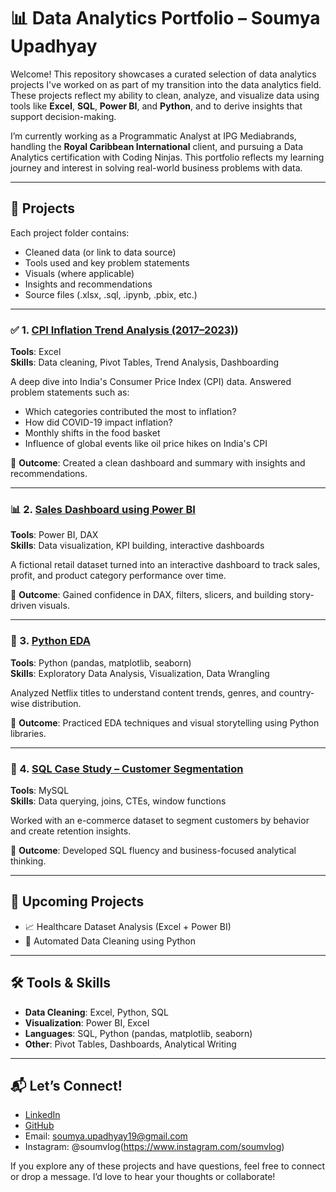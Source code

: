 # 📊 Data Analytics Portfolio – Soumya Upadhyay

Welcome! This repository showcases a curated selection of data analytics projects I've worked on as part of my transition into the data analytics field. These projects reflect my ability to clean, analyze, and visualize data using tools like **Excel**, **SQL**, **Power BI**, and **Python**, and to derive insights that support decision-making.

I’m currently working as a Programmatic Analyst at IPG Mediabrands, handling the **Royal Caribbean International** client, and pursuing a Data Analytics certification with Coding Ninjas. This portfolio reflects my learning journey and interest in solving real-world business problems with data.

---

## 📁 Projects

Each project folder contains:
- Cleaned data (or link to data source)
- Tools used and key problem statements
- Visuals (where applicable)
- Insights and recommendations
- Source files (.xlsx, .sql, .ipynb, .pbix, etc.)

---

### ✅ 1. [CPI Inflation Trend Analysis (2017–2023)](https://github.com/soumya-upadhyay/data-analytics-projects/tree/CPI-Inflation-Case-Study))

**Tools**: Excel  
**Skills**: Data cleaning, Pivot Tables, Trend Analysis, Dashboarding  

A deep dive into India's Consumer Price Index (CPI) data. Answered problem statements such as:
- Which categories contributed the most to inflation?
- How did COVID-19 impact inflation?
- Monthly shifts in the food basket
- Influence of global events like oil price hikes on India's CPI

📌 **Outcome**: Created a clean dashboard and summary with insights and recommendations.

---

### 📊 2. [Sales Dashboard using Power BI](link-coming-soon)

**Tools**: Power BI, DAX  
**Skills**: Data visualization, KPI building, interactive dashboards  

A fictional retail dataset turned into an interactive dashboard to track sales, profit, and product category performance over time.

📌 **Outcome**: Gained confidence in DAX, filters, slicers, and building story-driven visuals.

---

### 🐍 3. [Python EDA](link-coming-soon)

**Tools**: Python (pandas, matplotlib, seaborn)  
**Skills**: Exploratory Data Analysis, Visualization, Data Wrangling  

Analyzed Netflix titles to understand content trends, genres, and country-wise distribution.

📌 **Outcome**: Practiced EDA techniques and visual storytelling using Python libraries.

---

### 🧠 4. [SQL Case Study – Customer Segmentation](link-coming-soon)

**Tools**: MySQL  
**Skills**: Data querying, joins, CTEs, window functions  

Worked with an e-commerce dataset to segment customers by behavior and create retention insights.

📌 **Outcome**: Developed SQL fluency and business-focused analytical thinking.

---

## 📌 Upcoming Projects

- 📈 Healthcare Dataset Analysis (Excel + Power BI)
- 🧼 Automated Data Cleaning using Python

---

## 🛠️ Tools & Skills

- **Data Cleaning**: Excel, Python, SQL  
- **Visualization**: Power BI, Excel  
- **Languages**: SQL, Python (pandas, matplotlib, seaborn)  
- **Other**: Pivot Tables, Dashboards, Analytical Writing

---

## 📬 Let’s Connect!

- [LinkedIn](https://linkedin.com/in/soumyachanderupadhyay)  
- [GitHub](https://github.com/soumya-upadhyay/)  
- Email: soumya.upadhyay19@gmail.com
- Instagram: @soumvlog(https://www.instagram.com/soumvlog)  

If you explore any of these projects and have questions, feel free to connect or drop a message. I’d love to hear your thoughts or collaborate!
